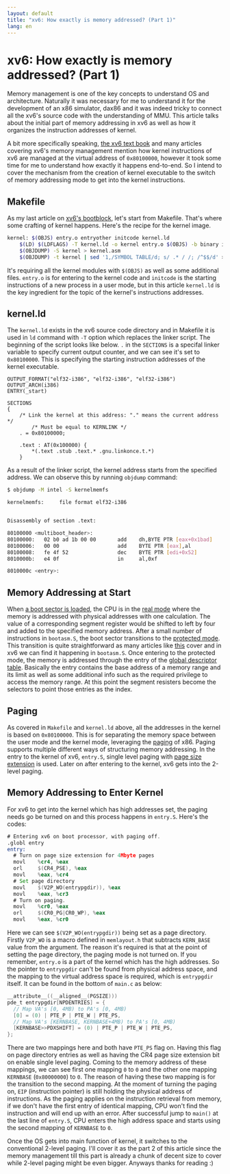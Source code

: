 ```yaml
---
layout: default
title: "xv6: How exactly is memory addressed? (Part 1)" 
lang: en
---
```


# xv6: How exactly is memory addressed? (Part 1)

Memory management is one of the key concepts to understand OS and architecture. Naturally it was necessary for me to understand it for the development of an x86 simulator, dax86 and it was indeed tricky to connect all the xv6's source code with the understanding of MMU. This article talks about the initial part of memory addressing in xv6 as well as how it organizes the instruction addresses of kernel.

A bit more specifically speaking, [the xv6 text book](https://pdos.csail.mit.edu/6.828/2012/xv6/book-rev7.pdf) and many articles covering xv6's memory management mention how kernel instructions of xv6 are managed at the virtual address of `0x80100000`, however it took some time for me to understand how exactly it happens end-to-end. So I intend to cover the mechanism from the creation of kernel executable to the switch of memory addressing mode to get into the kernel instructions. 

## Makefile

As my last article on [xv6's bootblock](/2020/06/13/xv6-boot-block.html), let's start from Makefile. That's where some crafting of kernel happens. Here's the recipe for the kernel image.

```sh
kernel: $(OBJS) entry.o entryother initcode kernel.ld
	$(LD) $(LDFLAGS) -T kernel.ld -o kernel entry.o $(OBJS) -b binary initcode entryother
	$(OBJDUMP) -S kernel > kernel.asm
	$(OBJDUMP) -t kernel | sed '1,/SYMBOL TABLE/d; s/ .* / /; /^$$/d' > kernel.sym
```

It's requiring all the kernel modules with `$(OBJS)` as well as some additional files. `entry.o` is for entering to the kernel code and `initcode` is the starting instructions of a new process in a user mode, but in this article `kernel.ld` is the key ingredient for the topic of the kernel's instructions addresses.

## kernel.ld

The `kernel.ld` exists in the xv6 source code directory and in Makefile it is used in `ld` command with `-T` option which replaces the linker script. The beginning of the script looks like below. `.` in the `SECTIONS` is a specifal linker variable to specify current output counter, and we can see it's set to `0x80100000`. This is specifying the starting instruction addresses of the kernel executable.

```kernel.ld
OUTPUT_FORMAT("elf32-i386", "elf32-i386", "elf32-i386")
OUTPUT_ARCH(i386)
ENTRY(_start)

SECTIONS
{
	/* Link the kernel at this address: "." means the current address */
        /* Must be equal to KERNLINK */
	. = 0x80100000;

	.text : AT(0x100000) {
		*(.text .stub .text.* .gnu.linkonce.t.*)
	}
```

As a result of the linker script, the kernel address starts from the specified address. We can observe this by running `objdump` command:

```sh
$ objdump -M intel -S kernelmemfs

kernelmemfs:     file format elf32-i386


Disassembly of section .text:

80100000 <multiboot_header>:
80100000:	02 b0 ad 1b 00 00    	add    dh,BYTE PTR [eax+0x1bad]
80100006:	00 00                	add    BYTE PTR [eax],al
80100008:	fe 4f 52             	dec    BYTE PTR [edi+0x52]
8010000b:	e4 0f                	in     al,0xf

8010000c <entry>:
```

## Memory Addressing at Start

When [a boot sector is loaded](/2020/06/13/xv6-boot-block.html), the CPU is in the [real mode](https://en.wikipedia.org/wiki/Real_mode) where the memory is addressed with physical addresses with one calculation. The value of a corresponding segment register would be shifted to left by four and added to the specified memory address. After a small number of instructions in `bootasm.S`, the boot sector transitions to the [protected mode](https://en.wikipedia.org/wiki/Protected_mode). This transition is quite straightforward as many articles like [this](https://wiki.osdev.org/Protected_Mode) cover and in xv6 we can find it happening in `bootasm.S`. Once entering to the protected mode, the memory is addressed through the entry of the [global descriptor table](https://en.wikipedia.org/wiki/Global_Descriptor_Table). Basically the entry contains the base address of a memory range and its limit as well as some additional info such as the required privilege to access the memory range. At this point the segment resisters become the selectors to point those entries as the index. 

## Paging

As covered in `Makefile` and `kernel.ld` above, all the addresses in the kernel is based on `0x80100000`. This is for separating the memory space between the user mode and the kernel mode, leveraging the [paging](https://wiki.osdev.org/Paging) of x86. Paging supports multiple different ways of structuring memory addressing. In the entry to the kernel of xv6, `entry.S`, single level paging with [page size extension](https://en.wikipedia.org/wiki/Page_Size_Extension) is used. Later on after entering to the kernel, xv6 gets into the 2-level paging.

## Memory Addressing to Enter Kernel

For xv6 to get into the kernel which has high addresses set, the paging needs go be turned on and this process happens in `entry.S`. Here's the codes: 

```asm
# Entering xv6 on boot processor, with paging off.
.globl entry
entry:
  # Turn on page size extension for 4Mbyte pages
  movl    %cr4, %eax
  orl     $(CR4_PSE), %eax
  movl    %eax, %cr4
  # Set page directory
  movl    $(V2P_WO(entrypgdir)), %eax
  movl    %eax, %cr3
  # Turn on paging.
  movl    %cr0, %eax
  orl     $(CR0_PG|CR0_WP), %eax
  movl    %eax, %cr0
```

Here we can see `$(V2P_WO(entrypgdir))` being set as a page directory. Firstly `V2P_WO` is a macro defined in `memlayout.h` that subtracts `KERN_BASE` value from the argument. The reason it's required is that at the point of setting the page directory, the paging mode is not turned on. If you remember, `entry.o` is a part of the kernel which has the high addresses. So the pointer to `entrypgdir` can't be found from physical address space, and the mapping to the virtual address space is required, which is `entrypgdir` itself. It can be found in the bottom of `main.c` as below:

```c
__attribute__((__aligned__(PGSIZE)))
pde_t entrypgdir[NPDENTRIES] = {
  // Map VA's [0, 4MB) to PA's [0, 4MB)
  [0] = (0) | PTE_P | PTE_W | PTE_PS,
  // Map VA's [KERNBASE, KERNBASE+4MB) to PA's [0, 4MB)
  [KERNBASE>>PDXSHIFT] = (0) | PTE_P | PTE_W | PTE_PS,
};
```

There are two mappings here and both have `PTE_PS` flag on. Having this flag on page directory entries as well as having the CR4 page size extension bit on enable single level paging. Coming to the memory address of these mappings, we can see first one mapping `0` to `0` and the other one mapping `KERNBASE` (`0x80000000`) to `0`. The reason of having these two mapping is for the transition to the second mapping. At the moment of turning the paging on, `EIP` (instruction pointer) is still holding the physical address of instructions. As the paging applies on the instruction retrieval from memory, if we don't have the first entry of identical mapping, CPU won't find the instruction and will end up with an error. After successful jump to `main()` at the last line of `entry.S`, CPU enters the high address space and starts using the second mapping of `KERNBASE` to `0`.

Once the OS gets into main function of kernel, it switches to the conventional 2-level paging. I'll cover it as the part 2 of this article since the memory management till this part is already a chunk of decent size to cover while 2-level paging might be even bigger. Anyways thanks for reading :)